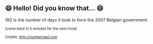 ## 😄 Hello! Did you know that... 😄
192 is the number of days it took to form the 2007 Belgian government.

<sup>(come back in 5 minutes for the next trivia)</sup>


<sup>Credits: http://numbersapi.com</sup>
